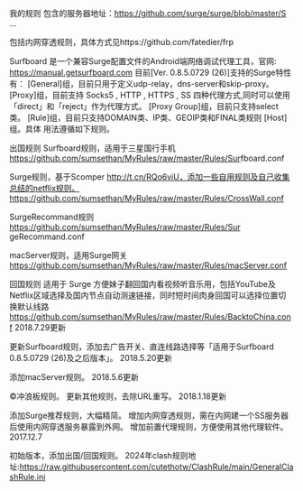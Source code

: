 我的规则
包含的服务器地址：https://github.com/surge/surge/blob/master/S ...

包括内网穿透规则，具体方式见https://github.com/fatedier/frp

Surfboard 是一个兼容Surge配置文件的Android端网络调试代理工具，官网: https://manual.getsurfboard.com
目前[Ver. 0.8.5.0729 (26)]支持的Surge特性有：
[General]组，目前只用于定义udp-relay，dns-server和skip-proxy。
[Proxy]组，目前支持 Socks5 , HTTP , HTTPS , SS 四种代理方式,同时可以使用「direct」和「reject」作为代理方式。
[Proxy Group]组，目前只支持select类。
[Rule]组，目前只支持DOMAIN类、IP类、GEOIP类和FINAL类规则
[Host]组。具体
用法遵循如下规则。

出国规则
Surfboard规则，适用于三星国行手机
https://github.com/sumsethan/MyRules/raw/master/Rules/Sur ​​fboard.conf

Surge规则，基于Scomper http://t.cn/RQo6viU，添加一些自用规则及自己收集总结的netflix规则。
https://github.com/sumsethan/MyRules/raw/master/Rules/CrossWall.conf

SurgeRecommand规则
https://github.com/sumsethan/MyRules/raw/master/Rules/Sur ​​geRecommand.conf

macServer规则，适用Surge网关
https://github.com/sumsethan/MyRules/raw/master/Rules/macServer.conf

回国规则
适用于 Surge
方便妹子翻回国内看视频听音乐用，包括YouTube及Netflix区域选择及国内节点自动测速链接，同时短时间肉身回国可以选择位置切换默认线路
https://github.com/sumsethan/MyRules/raw/master/Rules/BacktoChina.conf
2018.7.29更新

更新Surfboard规则，添加去广告开关、直连线路选择等「适用于Surfboard 0.8.5.0729 (26)及之后版本」。
2018.5.20更新

添加macServer规则。
2018.5.6更新

©冲浪板规则。
更新其他规则，去除URL重写。
2018.1.18更新

添加Surge推荐规则，大幅精简。
增加内网穿透规则，需在内网建一个SS服务器后使用内网穿透服务暴露到外网。
增加前置代理规则，方便使用其他代理软件。
2017.12.7

初始版本，添加出国/回国规则。
2024年clash规则地址:https://raw.githubusercontent.com/cutethotw/ClashRule/main/GeneralClashRule.ini
